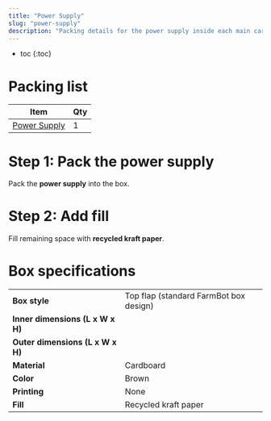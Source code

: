 ```yaml
---
title: "Power Supply"
slug: "power-supply"
description: "Packing details for the power supply inside each main carton"
---
```


* toc
{:toc}

# Packing list

|Item                          |Qty                           |
|------------------------------|------------------------------|
|[Power Supply](../../extras/bom/electronics-and-wiring/power-supply.md#power-supply)|1

# Step 1: Pack the power supply

Pack the **power supply** into the box.

# Step 2: Add fill

Fill remaining space with **recycled kraft paper**.

# Box specifications

|                              |                              |
|------------------------------|------------------------------|
|**Box style**                 |Top flap (standard FarmBot box design)
|**Inner dimensions (L x W x H)**|
|**Outer dimensions (L x W x H)**|
|**Material**                  |Cardboard
|**Color**                     |Brown
|**Printing**                  |None
|**Fill**                      |Recycled kraft paper

